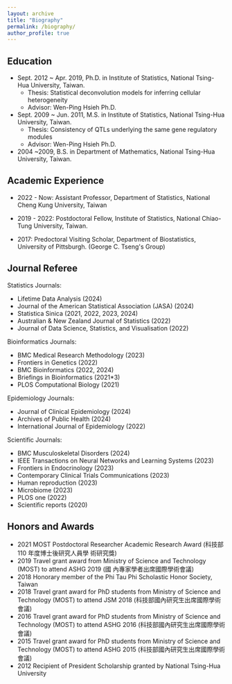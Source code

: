 ```yaml
---
layout: archive
title: "Biography"
permalink: /biography/
author_profile: true
---
```


Education
------
 * Sept. 2012 ~ Apr. 2019, Ph.D. in Institute of Statistics, National Tsing-Hua University, Taiwan.
    * Thesis: Statistical deconvolution models for inferring cellular heterogeneity
    * Advisor: Wen-Ping Hsieh Ph.D.
 * Sept. 2009 ~ Jun. 2011, M.S. in Institute of Statistics, National Tsing-Hua University, Taiwan.
    * Thesis: Consistency of QTLs underlying the same gene regulatory modules
    * Advisor: Wen-Ping Hsieh Ph.D.
 * 2004 ~2009, B.S. in Department of Mathematics, National Tsing-Hua University, Taiwan.

Academic Experience
------
 * 2022 - Now: Assistant Professor, Department of Statistics, National Cheng Kung University, Taiwan

 * 2019 - 2022: Postdoctoral Fellow, Institute of Statistics, National Chiao-Tung University, Taiwan.

 * 2017: Predoctoral Visiting Scholar, Department of Biostatistics, University of Pittsburgh. (George C. Tseng's Group)

Journal Referee
-----
Statistics Journals:
 * Lifetime Data Analysis (2024)
 * Journal of the American Statistical Association (JASA) (2024)
 * Statistica Sinica (2021, 2022, 2023, 2024)
 * Australian & New Zealand Journal of Statistics (2022)
 * Journal of Data Science, Statistics, and Visualisation (2022)

Bioinformatics Journals:
 * BMC Medical Research Methodology (2023)
 * Frontiers in Genetics (2022)
 * BMC Bioinformatics (2022, 2024)
 * Briefings in Bioinformatics (2021*3)
 * PLOS Computational Biology (2021)

Epidemiology Journals:
 * Journal of Clinical Epidemiology (2024)
 * Archives of Public Health (2024)
 * International Journal of Epidemiology (2022)

Scientific Journals:
 * BMC Musculoskeletal Disorders (2024)
 * IEEE Transactions on Neural Networks and Learning Systems (2023)
 * Frontiers in Endocrinology (2023)
 * Contemporary Clinical Trials Communications (2023)
 * Human reproduction (2023)
 * Microbiome (2023)
 * PLOS one (2022)
 * Scientific reports (2020)

Honors and Awards
-----
 * 2021 MOST Postdoctoral Researcher Academic Research Award (科技部 110 年度博士後研究人員學
術研究獎)
 * 2019 Travel grant award from Ministry of Science and Technology (MOST) to attend ASHG 2019 (國
內專家學者出席國際學術會議)
 * 2018 Honorary member of the Phi Tau Phi Scholastic Honor Society, Taiwan
 * 2018 Travel grant award for PhD students from Ministry of Science and Technology (MOST) to attend
JSM 2018 (科技部國內研究生出席國際學術會議)
 * 2016 Travel grant award for PhD students from Ministry of Science and Technology (MOST) to attend
ASHG 2016 (科技部國內研究生出席國際學術會議)
 * 2015 Travel grant award for PhD students from Ministry of Science and Technology (MOST) to attend
ASHG 2015 (科技部國內研究生出席國際學術會議)
 * 2012 Recipient of President Scholarship granted by National Tsing-Hua University